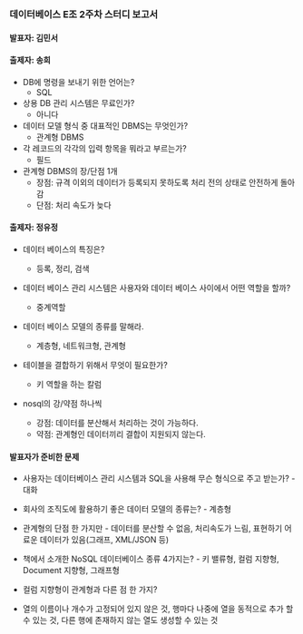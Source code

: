 ### 데이터베이스 E조 2주차 스터디 보고서

#### 발표자: 김민서



#### 출제자: 송희

- DB에 명령을 보내기 위한 언어는? 
  - SQL
- 상용 DB 관리 시스템은 무료인가? 
  - 아니다
- 데이터 모델 형식 중 대표적인 DBMS는 무엇인가? 
  -  관계형 DBMS
- 각 레코드의 각각의 입력 항목을 뭐라고 부르는가? 
  -  필드
- 관계형 DBMS의 장/단점 1개
  - 장점: 규격 이외의 데이터가 등록되지 못하도록 처리 전의 상태로 안전하게 돌아감
  - 단점: 처리 속도가 늦다



#### 출제자: 정유정

- 데이터 베이스의 특징은? 
  - 등록, 정리, 검색
- 데이터 베이스 관리 시스템은 사용자와 데이터 베이스 사이에서 어떤 역할을 할까? 
  -  중계역할
- 데이터 베이스 모델의 종류를 말해라. 
  -  계층형, 네트워크형, 관계형
- 테이블을 결합하기 위해서 무엇이 필요한가? 
  -  키 역할을 하는 칼럼

- nosql의 강/약점 하나씩 
  - 강점: 데이터를 분산해서 처리하는 것이 가능하다.
  - 약점: 관계형인 데이터끼리 결합이 지원되지 않는다.



#### 발표자가 준비한 문제

- 사용자는 데이터베이스 관리 시스템과 SQL을 사용해 무슨 형식으로 주고 받는가?
       - 대화

- 회사의 조직도에 활용하기 좋은 데이터 모델의 종류는?
       - 계층형

- 관계형의 단점 한 가지만
        - 데이터를 분산할 수 없음, 처리속도가 느림, 표현하기 어료운 데이터가 있음(그래프, XML/JSON 등)

- 책에서 소개한 NoSQL 데이터베이스 종류 4가지는?
        - 키 밸류형, 컬럼 지향형, Document 지향형, 그래프형

- 컬럼 지향형이 관계형과 다른 점 한 가지?
- 열의 이름이나 개수가 고정되어 있지 않은 것, 행마다 나중에 열을 동적으로 추가 할 수 있는 것, 다른 행에 존재하지 않는 열도 생성할 수 있는 것